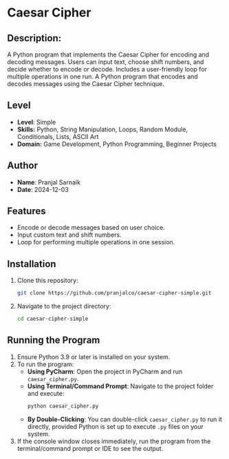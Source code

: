 # Caesar Cipher

## Description:
A Python program that implements the Caesar Cipher for encoding and decoding messages. Users can input text,
choose shift numbers, and decide whether to encode or decode. Includes a user-friendly loop for multiple operations
in one run. A Python program that encodes and decodes messages using the Caesar Cipher technique.

## Level
- **Level**: Simple
- **Skills:** Python, String Manipulation, Loops, Random Module, Conditionals, Lists, ASCII Art
- **Domain:** Game Development, Python Programming, Beginner Projects

## Author
- **Name**: Pranjal Sarnaik
- **Date**: 2024-12-03

## Features
 - Encode or decode messages based on user choice.
 - Input custom text and shift numbers.
 - Loop for performing multiple operations in one session.

## Installation
1. Clone this repository:
   ```bash
   git clone https://github.com/pranjalco/caesar-cipher-simple.git

2. Navigate to the project directory:
   ```bash
   cd caesar-cipher-simple

## Running the Program
1. Ensure Python 3.9 or later is installed on your system.
2. To run the program:
   - **Using PyCharm**: Open the project in PyCharm and run `caesar_cipher.py`.
   - **Using Terminal/Command Prompt**: Navigate to the project folder and execute:
     ```bash
     python caesar_cipher.py
     ```
   - **By Double-Clicking**: You can double-click `caesar_cipher.py` to run it directly, provided Python is set up to execute `.py` files on your system.
3. If the console window closes immediately, run the program from the terminal/command prompt or IDE to see the output.

